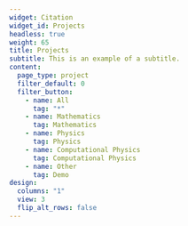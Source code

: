 ```yaml
---
widget: Citation
widget_id: Projects
headless: true
weight: 65
title: Projects
subtitle: This is an example of a subtitle.
content:
  page_type: project
  filter_default: 0
  filter_button:
    - name: All
      tag: "*"
    - name: Mathematics
      tag: Mathematics
    - name: Physics
      tag: Physics
    - name: Computational Physics
      tag: Computational Physics
    - name: Other
      tag: Demo
design:
  columns: "1"
  view: 3
  flip_alt_rows: false
---
```

